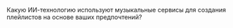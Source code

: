 Какую ИИ-технологию используют музыкальные сервисы для создания плейлистов на&nbsp;основе ваших предпочтений?